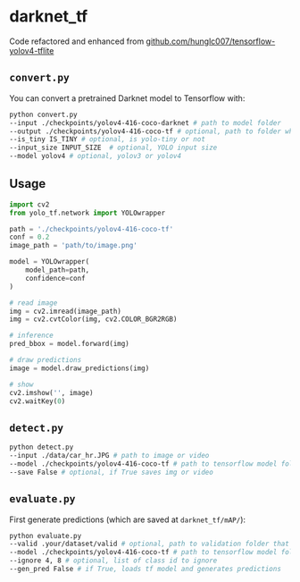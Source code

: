 # darknet_tf

Code refactored and enhanced from [github.com/hunglc007/tensorflow-yolov4-tflite](https://github.com/hunglc007/tensorflow-yolov4-tflite)

## ``convert.py``
You can convert a pretrained Darknet model to Tensorflow with:
```bash
python convert.py 
--input ./checkpoints/yolov4-416-coco-darknet # path to model folder
--output ./checkpoints/yolov4-416-coco-tf # optional, path to folder where the converted tf model is saved
--is_tiny IS_TINY # optional, is yolo-tiny or not
--input_size INPUT_SIZE  # optional, YOLO input size
--model yolov4 # optional, yolov3 or yolov4
```

## Usage

```python
import cv2
from yolo_tf.network import YOLOwrapper

path = './checkpoints/yolov4-416-coco-tf'
conf = 0.2
image_path = 'path/to/image.png'

model = YOLOwrapper(
    model_path=path,
    confidence=conf
)

# read image
img = cv2.imread(image_path)
img = cv2.cvtColor(img, cv2.COLOR_BGR2RGB)

# inference
pred_bbox = model.forward(img)

# draw predictions
image = model.draw_predictions(img)

# show
cv2.imshow('', image)
cv2.waitKey(0)
```

## ``detect.py``
```bash
python detect.py 
--input ./data/car_hr.JPG # path to image or video
--model ./checkpoints/yolov4-416-coco-tf # path to tensorflow model folder
--save False # optional, if True saves img or video
```

## ``evaluate.py``
First generate predictions (which are saved at ``darknet_tf/mAP/``):
```bash
python evaluate.py
--valid .your/dataset/valid # optional, path to validation folder that includes labels stored as .txt files (one file per image)
--model ./checkpoints/yolov4-416-coco-tf # path to tensorflow model folder
--ignore 4, 8 # optional, list of class id to ignore
--gen_pred False # if True, loads tf model and generates predictions
```
